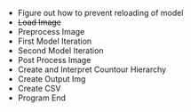 - Figure out how to prevent reloading of model
- ~~Load Image~~
- Preprocess Image
- First Model Iteration
- Second Model Iteration
- Post Process Image
- Create and Interpret Countour Hierarchy
- Create Output Img
- Create CSV
- Program End
